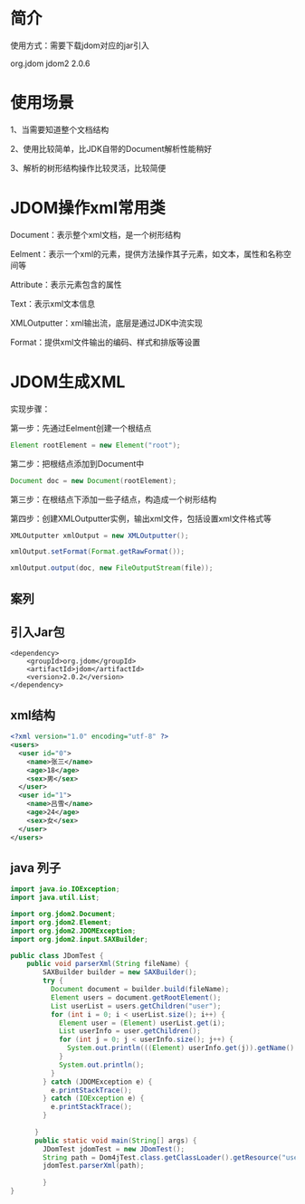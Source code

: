# 简介
使用方式：需要下载jdom对应的jar引入

<dependency>
    <groupId>org.jdom</groupId>
    <artifactId>jdom2</artifactId>
    <version>2.0.6</version>
</dependency>
 

# 使用场景

1、当需要知道整个文档结构

2、使用比较简单，比JDK自带的Document解析性能稍好

3、解析的树形结构操作比较灵活，比较简便

 

# JDOM操作xml常用类

Document：表示整个xml文档，是一个树形结构

Eelment：表示一个xml的元素，提供方法操作其子元素，如文本，属性和名称空间等

Attribute：表示元素包含的属性

Text：表示xml文本信息

XMLOutputter：xml输出流，底层是通过JDK中流实现

Format：提供xml文件输出的编码、样式和排版等设置

 

# JDOM生成XML
实现步骤：

第一步：先通过Eelment创建一个根结点
```java
Element rootElement = new Element("root");
```
 
第二步：把根结点添加到Document中
```java
Document doc = new Document(rootElement);
```

第三步：在根结点下添加一些子结点，构造成一个树形结构

第四步：创建XMLOutputter实例，输出xml文件，包括设置xml文件格式等
```java
XMLOutputter xmlOutput = new XMLOutputter();

xmlOutput.setFormat(Format.getRawFormat());

xmlOutput.output(doc, new FileOutputStream(file));
```

## 案列

## 引入Jar包
```
<dependency>
    <groupId>org.jdom</groupId>
    <artifactId>jdom</artifactId>
    <version>2.0.2</version>
</dependency>
```

## xml结构
```xml
<?xml version="1.0" encoding="utf-8" ?>
<users>
  <user id="0">
    <name>张三</name>
    <age>18</age>
    <sex>男</sex>
  </user>
  <user id="1">
    <name>吕雪</name>
    <age>24</age>
    <sex>女</sex>
  </user>
</users>
```

## java 列子
```java
import java.io.IOException;
import java.util.List;

import org.jdom2.Document;
import org.jdom2.Element;
import org.jdom2.JDOMException;
import org.jdom2.input.SAXBuilder;

public class JDomTest {
	public void parserXml(String fileName) {
	    SAXBuilder builder = new SAXBuilder();
	    try {
	      Document document = builder.build(fileName);
	      Element users = document.getRootElement();
	      List userList = users.getChildren("user");
	      for (int i = 0; i < userList.size(); i++) {
	        Element user = (Element) userList.get(i);
	        List userInfo = user.getChildren();
	        for (int j = 0; j < userInfo.size(); j++) {
	          System.out.println(((Element) userInfo.get(j)).getName() + ":" + ((Element) userInfo.get(j)).getValue());
	        }
	        System.out.println();
	      }
	    } catch (JDOMException e) {
	      e.printStackTrace();
	    } catch (IOException e) {
	      e.printStackTrace();
	    }
	 
	  }
	  public static void main(String[] args) {
	    JDomTest jdomTest = new JDomTest();
	    String path = Dom4jTest.class.getClassLoader().getResource("user.xml").getPath();
	    jdomTest.parserXml(path);
	     
	    }
}
```